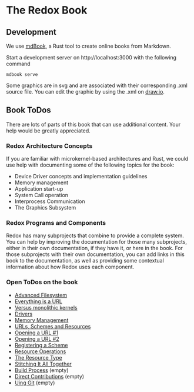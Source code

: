 # The Redox Book

## Development

We use [mdBook](https://github.com/azerupi/mdBook), a Rust tool to create online 
books from Markdown.

Start a development server on http://localhost:3000 with the following command

```
mdbook serve
```

Some graphics are in svg and are associated with their corresponding .xml source file.
You can edit the graphic by using the .xml on [draw.io](https://www.draw.io/).

## Book ToDos

There are lots of parts of this book that can use additional content. Your help would be greatly appreciated.

### Redox Architecture Concepts

If you are familiar with microkernel-based architectures and Rust, we could use help with documenting some of the following topics for the book:
- Device Driver concepts and implementation guidelines
- Memory management
- Application start-up
- System Call operation
- Interprocess Communication
- The Graphics Subsystem

### Redox Programs and Components

Redox has many subprojects that combine to provide a complete system. You can help by improving the documentation for those many subprojects, either in their own documentation, if they have it, or here in the book. For those subprojects with their own documentation, you can add links in this book to the documentation, as well as providing some contextual information about how Redox uses each component.

### Open ToDos on the book

- [Advanced Filesystem](https://doc.redox-os.org/book/ch01-03-why-a-new-os.html#advanced-filesystem)
- [Everything is a URL](https://doc.redox-os.org/book/ch01-05-how-redox-compares.html#everything-is-a-url)
- [Versus monolithic kernels](https://doc.redox-os.org/book/ch04-01-microkernels.html#versus-monolithic-kernels)
- [Drivers](https://doc.redox-os.org/book/ch04-05-drivers.html#drivers)
- [Memory Management](https://doc.redox-os.org/book/ch04-06-memory.html#memory-management)
- [URLs, Schemes and Resources](https://doc.redox-os.org/book/ch05-00-urls-schemes-resources.html#so-how-does-it-differ-from-files)
- [Opening a URL #1](https://doc.redox-os.org/book/ch05-01-urls.html#opening-a-url)
- [Opening a URL #2](https://doc.redox-os.org/book/ch05-02-how-it-works.html#opening-a-url)
- [Registering a Scheme](https://doc.redox-os.org/book/ch05-04-root-scheme.html#registering-a-scheme)
- [Resource Operations](https://doc.redox-os.org/book/ch05-05-resources.html#resource-operations)
- [The Resource Type](https://doc.redox-os.org/book/ch05-05-resources.html#the-resource-type)
- [Stitching It All Together](https://doc.redox-os.org/book/ch05-06-stitching-it-all-together.html#stiching-it-all-together)
- [Build Process](https://doc.redox-os.org/book/ch08-00-build-process.html) (empty)
- [Direct Contributions](https://doc.redox-os.org/book/ch10-01-direct-contributions.html) (empty)
- [Uing Git](https://doc.redox-os.org/book/ch12-00-using-git.html) (empty)
